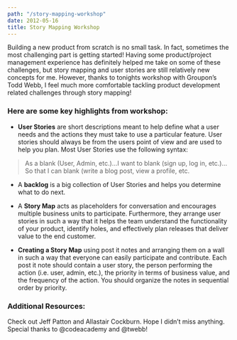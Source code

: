 ```yaml
---
path: "/story-mapping-workshop"
date: 2012-05-16
title: Story Mapping Workshop
---
```


Building a new product from scratch is no small task.  In fact, sometimes the most challenging part is getting started!  Having some product/project management experience has definitely helped me take on some of these challenges, but story mapping and user stories are still relatively new concepts for me.  However, thanks to tonights workshop with Groupon’s Todd Webb, I feel much more comfortable tackling product development related challenges through story mapping!

### Here are some key highlights from workshop:

- **User Stories** are short descriptions meant to help define what a user needs and the actions they must take to use a particular feature. User stories should always be from the users point of view and are used to help you plan. Most User Stories use the following syntax:


<div class="pa4">
  <blockquote class="athelas ml0 mt0 pl4 black-90 bl bw2 b--blue">
    <p class="f5 f4-m f3-l lh-copy measure mt0">As a blank (User, Admin, etc.)…I want to blank (sign up, log in, etc.)…So that I can blank (write a blog post, view a profile, etc.</p>
  </blockquote>
</div>

- A **backlog** is a big collection of User Stories and helps you determine what to do next.

- A **Story Map** acts as placeholders for conversation and encourages multiple business units to participate.  Furthermore, they arrange user stories in such a way that it helps the team understand the functionality of your product, identify holes, and effectively plan releases that deliver value to the end customer.

- **Creating a Story Map** using post it notes and arranging them on a wall in such a way that everyone can easily participate and contribute. Each post it note should contain a user story, the person performing the action (i.e. user, admin, etc.), the priority in terms of business value, and the frequency of the action. You should organize the notes in sequential order by priority.


### Additional Resources:

Check out Jeff Patton and Allastair Cockburn. Hope I didn’t miss anything. Special thanks to @codeacademy and @twebb!
